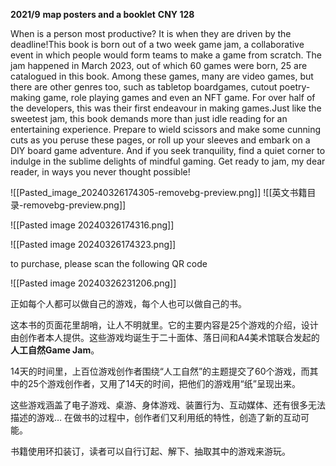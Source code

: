 

**2021/9** 
**map posters and a booklet** 
**CNY 128**

When is a person most productive? It is when they are driven by the deadline!This book is born out of a two week game jam, a collaborative event in which people would form teams to make a game from scratch. The jam happened in March 2023, out of which 60 games were born, 25 are catalogued in this book. Among these games, many are video games, but there are other genres too, such as tabletop boardgames, cutout poetry-making game, role playing games and even an NFT game. For over half of the developers, this was their first endeavour in making games.Just like the sweetest jam, this book demands more than just idle reading for an entertaining experience. Prepare to wield scissors and make some cunning cuts as you peruse these pages, or roll up your sleeves and embark on a DIY board game adventure. And if you seek tranquility, find a quiet corner to indulge in the sublime delights of mindful gaming. Get ready to jam, my dear reader, in ways you never thought possible!

![[Pasted_image_20240326174305-removebg-preview.png]]
![[英文书籍目录-removebg-preview.png]]

![[Pasted image 20240326174316.png]]

![[Pasted image 20240326174323.png]]

to purchase, please scan the following QR code

![[Pasted image 20240326231206.png]]

正如每个人都可以做自己的游戏，每个人也可以做自己的书。

这本书的页面花里胡哨，让人不明就里。它的主要内容是25个游戏的介绍，设计由创作者本人提供。这些游戏均诞生于二十面体、落日间和A4美术馆联合发起的**人工自然Game Jam**。

14天的时间里，上百位游戏创作者围绕“人工自然”的主题提交了60个游戏，而其中的25个游戏创作者，又用了14天的时间，把他们的游戏用“纸”呈现出来。

这些游戏涵盖了电子游戏、桌游、身体游戏、装置行为、互动媒体、还有很多无法描述的游戏… 在做书的过程中，创作者们又利用纸的特性，创造了新的互动可能。

书籍使用环扣装订，读者可以自行订起、解下、抽取其中的游戏来游玩。